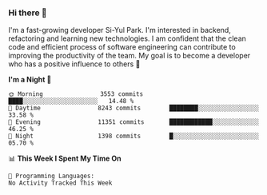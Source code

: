 ### Hi there 👋


I'm a fast-growing developer Si-Yul Park. I'm interested in backend, refactoring and learning new technologies. I am confident that the clean code and efficient process of software engineering can contribute to improving the productivity of the team. My goal is to become a developer who has a positive influence to others 🔭

<!--START_SECTION:waka-->
**I'm a Night 🦉** 

```text
🌞 Morning                3553 commits        ████░░░░░░░░░░░░░░░░░░░░░   14.48 % 
🌆 Daytime                8243 commits        ████████░░░░░░░░░░░░░░░░░   33.58 % 
🌃 Evening                11351 commits       ████████████░░░░░░░░░░░░░   46.25 % 
🌙 Night                  1398 commits        █░░░░░░░░░░░░░░░░░░░░░░░░   05.70 % 
```


📊 **This Week I Spent My Time On** 

```text
💬 Programming Languages: 
No Activity Tracked This Week
```


<!--END_SECTION:waka-->
